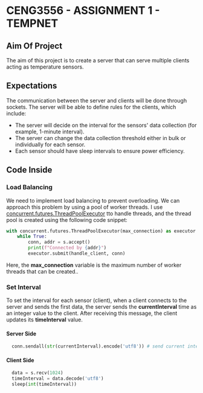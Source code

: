 # CENG3556 - ASSIGNMENT 1 - TEMPNET
## Aim Of Project
The aim of this project is to create a server that can serve multiple clients acting as temperature sensors.
## Expectations 
The communication between the server and clients will be done through sockets. The server will be able to define rules for the clients, which include: 
* The server will decide on the interval for the sensors' data collection (for example, 1-minute interval). 
* The server can change the data collection threshold either in bulk or individually for each sensor. 
* Each sensor should have sleep intervals to ensure power efficiency.
## Code Inside ##
### Load Balancing ###
We need to implement load balancing to prevent overloading. We can approach this problem by using a pool of worker threads. I use [concurrent.futures.ThreadPoolExecutor](https://docs.python.org/3/library/concurrent.futures.html#concurrent.futures.ThreadPoolExecutor) tto handle threads, and the thread pool is created using the following code snippet: 
```python
with concurrent.futures.ThreadPoolExecutor(max_connection) as executor: #create a thread pool for clients thread
    while True:
        conn, addr = s.accept()
        print(f"Connected by {addr}")
        executor.submit(handle_client, conn)
```
Here, the **max_connection** variable is the maximum number of worker threads that can be created..
### Set Interval ### 
To set the interval for each sensor (client), when a client connects to the server and sends the first data, the server sends the **currentInterval** time as an integer value to the client. After receiving this message, the client updates its **timeInterval** value.
#### Server Side ### 
```python
  conn.sendall(str(currentInterval).encode('utf8')) # send current interval time to sensors(client)
```
#### Client Side #### 
```python
  data = s.recv(1024)
  timeInterval = data.decode('utf8')
  sleep(int(timeInterval))
```
